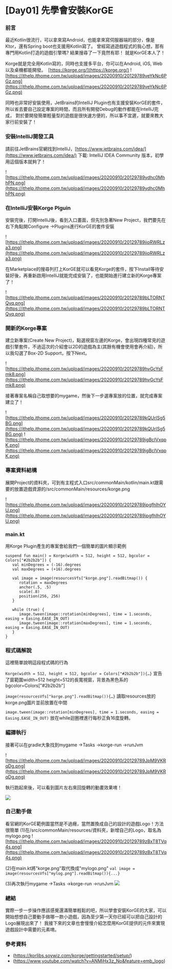 # [Day01] 先學會安裝KorGE
### 前言
最近Kotlin很流行，可以拿來寫Android，也能拿來寫伺服器端的部分，像是Ktor，還有Spring boot也支援用Kotlin寫了。 曾經寫過遊戲程式的我心想，那有專門用Kotlin打造的遊戲引擎嗎? 結果搜尋了一下竟然有耶！
就是KorGE本人了！

Korge就是完全用Kotlin寫的，同時也支援多平台，你可以在Android, iOS, Web以及桌機都能開發。 
[https://korge.org/](https://korge.org/)
![https://ithelp.ithome.com.tw/upload/images/20200910/20129789veYkNc6PGz.png](https://ithelp.ithome.com.tw/upload/images/20200910/20129789veYkNc6PGz.png)

同時也非常好安裝使用，JetBrains的IntelliJ Plugin也有支援安裝KorGE的套件，所以省去要自己設定專案的時間，而且所有開發Debug的動作都能在IntelliJ完成， 對於要開發簡單輕量型的遊戲是很快速方便的，所以事不宜遲，就要來教大家行前安裝了！

### 安裝IntelliJ開發工具
請前往JetBrains官網找到IntelliJ，[https://www.jetbrains.com/idea/](https://www.jetbrains.com/idea/)
下載: IntelliJ IDEA Community 版本，初學用這個版本就夠了！

 ![https://ithelp.ithome.com.tw/upload/images/20200910/20129789ydhc0MhhPN.png](https://ithelp.ithome.com.tw/upload/images/20200910/20129789ydhc0MhhPN.png)
 
### 在IntelliJ安裝Korge Plguin
安裝完後，打開IntelliJ後，看到入口畫面，但先別急著New Project，我們要先在右下角點開Configure →Plugins進行KorGE的套件安裝

![https://ithelp.ithome.com.tw/upload/images/20200910/20129789iioRWRLza3.png](https://ithelp.ithome.com.tw/upload/images/20200910/20129789iioRWRLza3.png)

在Marketplace的搜尋列打上KorGE就可以看見Korge的套件，按下Install等待安裝好後，再重新啟用IntelliJ就能完成安裝了，也能開始進行建立新的Korge專案了！

![https://ithelp.ithome.com.tw/upload/images/20200910/20129789bLTORNTQyq.png](https://ithelp.ithome.com.tw/upload/images/20200910/20129789bLTORNTQyq.png)

### 開新的Korge專案
建立新專案(Create New Project)，點選視窗左邊的Korge，會出現四種常見的遊戲引擎套件，不過這次的介紹會以2D的遊戲為主(其餘有機會使用會再介紹)，所以我勾選了Box-2D Support，按下Next。

![https://ithelp.ithome.com.tw/upload/images/20200910/20129789hvGcYsFmk8.png](https://ithelp.ithome.com.tw/upload/images/20200910/20129789hvGcYsFmk8.png)

接著專案名稱自己取想要的mygame，然後下一步選專案放的位置，就完成專案建立了！

![https://ithelp.ithome.com.tw/upload/images/20200910/20129789kQUrlSg5BG.png](https://ithelp.ithome.com.tw/upload/images/20200910/20129789kQUrlSg5BG.png)
![https://ithelp.ithome.com.tw/upload/images/20200910/20129789igBcIVxqpK.png](https://ithelp.ithome.com.tw/upload/images/20200910/20129789igBcIVxqpK.png)

### 專案資料結構
展開Project的資料夾，可到有主程式入口src/commonMain/kotlin/main.kt跟需要的放置遊戲資源的/src/commonMain/resources/korge.png

![https://ithelp.ithome.com.tw/upload/images/20200910/20129789ipgfhIhOYU.png](https://ithelp.ithome.com.tw/upload/images/20200910/20129789ipgfhIhOYU.png)

### main.kt
用Korge Plugin產生的專案會給我們一個簡單的圖片顯示範例
```
suspend fun main() = Korge(width = 512, height = 512, bgcolor = Colors["#2b2b2b"]) {
   val minDegrees = (-16).degrees
   val maxDegrees = (+16).degrees

   val image = image(resourcesVfs["korge.png"].readBitmap()) {
      rotation = maxDegrees
      anchor(.5, .5)
      scale(.8)
      position(256, 256)
   }

   while (true) {
      image.tween(image::rotation[minDegrees], time = 1.seconds, easing = Easing.EASE_IN_OUT)
      image.tween(image::rotation[maxDegrees], time = 1.seconds, easing = Easing.EASE_IN_OUT)
   }
}
```
### 程式碼解說
這裡簡單說明這段程式碼的行為

```Korge(width = 512, height = 512, bgcolor = Colors["#2b2b2b"]){…}```
宣告了窗範圍width=512 height=512的長寬視窗，背景為黑色系的bgcolor=Colors["#2b2b2b"]

```image(resourcesVfs["korge.png"].readBitmap()){…}```
讀取resources放的korge.png圖片並前放置在中間

```image.tween(image::rotation[minDegrees], time = 1.seconds, easing = Easing.EASE_IN_OUT)```
放在while迴圈裡進行每秒正負16度旋轉。

### 編譯執行
接著可以在gradle大象找到mygame →Tasks →korge-run →runJvm

![https://ithelp.ithome.com.tw/upload/images/20200910/20129789JpM9VKRqDg.png](https://ithelp.ithome.com.tw/upload/images/20200910/20129789JpM9VKRqDg.png)

執行跑起來後，可以看到圖片左右來回旋轉的動畫效果唷！

![](https://cdn-images-1.medium.com/max/640/1*d4aNXnrVbsxDS4YkiLYq3g.gif)

### 自己動手做
看官網的KorGE範例圖當然是不過癮，當然置換成自己的設計的遊戲Logo！方法很簡單
(1)在/src/commonMain/resources/資料夾，新增自己的Logo，取名為mylogo.png
![https://ithelp.ithome.com.tw/upload/images/20200910/20129789zBxT8TVq4s.png](https://ithelp.ithome.com.tw/upload/images/20200910/20129789zBxT8TVq4s.png)

(2)在main.kt將"korge.png"取代換成"mylogo.png"
```val image = image(resourcesVfs["mylog.png"].readBitmap()){...}```

(3)再次執行mygame →Tasks →korge-run →runJvm
![](https://cdn-images-1.medium.com/max/640/1*90QyDRPpiysDXTBUmDxR5g.gif)

### 總結
實際一步一步操作應該感覺還滿簡單輕鬆的吧，所以學會安裝KorGE的大家，可以開始想想自己要動手做哪一款小遊戲，因為至少第一天你已經可以把自己設計的Logo展現出來了！
我接下來的文章也會慢慢介紹怎麼用KorGE提供的元件來實現遊戲設計中需要的元素唷。

### 參考資料
* (https://korlibs.soywiz.com/korge/gettingstarted/setup/)
* (https://www.youtube.com/watch?v=ANMiHx3z_No&feature=emb_logo)
